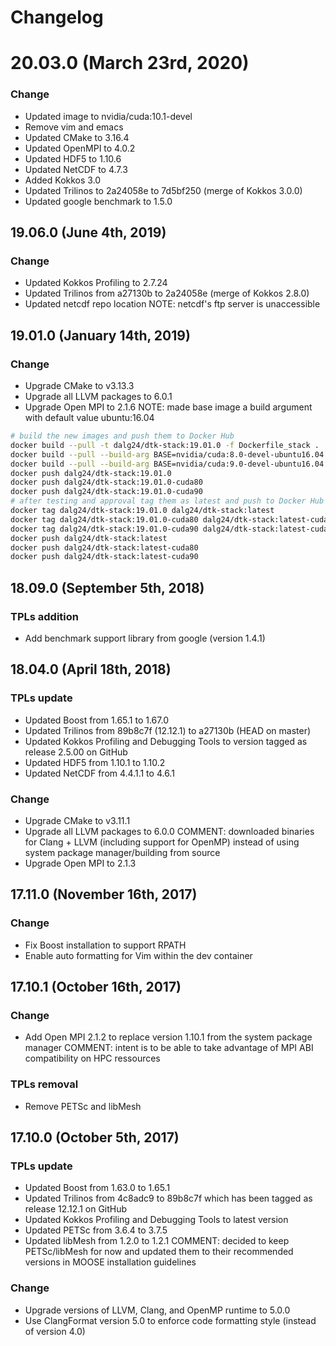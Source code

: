 # Changelog

# 20.03.0 (March 23rd, 2020)
### Change
- Updated image to nvidia/cuda:10.1-devel
- Remove vim and emacs
- Updated CMake to 3.16.4
- Updated OpenMPI to 4.0.2
- Updated HDF5 to 1.10.6
- Updated NetCDF to 4.7.3
- Added Kokkos 3.0
- Updated Trilinos to 2a24058e to 7d5bf250 (merge of Kokkos 3.0.0)
- Updated google benchmark to 1.5.0

## 19.06.0 (June 4th, 2019)
### Change
- Updated Kokkos Profiling to 2.7.24
- Updated Trilinos from a27130b to 2a24058e (merge of Kokkos 2.8.0)
- Updated netcdf repo location
  NOTE: netcdf's ftp server is unaccessible

## 19.01.0 (January 14th, 2019)
### Change
- Upgrade CMake to v3.13.3
- Upgrade all LLVM packages to 6.0.1
- Upgrade Open MPI to 2.1.6
NOTE: made base image a build argument with default value ubuntu:16.04
```bash
# build the new images and push them to Docker Hub
docker build --pull -t dalg24/dtk-stack:19.01.0 -f Dockerfile_stack .
docker build --pull --build-arg BASE=nvidia/cuda:8.0-devel-ubuntu16.04 -t dalg24/dtk-stack:19.01.0-cuda80 -f Dockerfile_stack .
docker build --pull --build-arg BASE=nvidia/cuda:9.0-devel-ubuntu16.04 -t dalg24/dtk-stack:19.01.0-cuda90 -f Dockerfile_stack .
docker push dalg24/dtk-stack:19.01.0
docker push dalg24/dtk-stack:19.01.0-cuda80
docker push dalg24/dtk-stack:19.01.0-cuda90
# after testing and approval tag them as latest and push to Docker Hub
docker tag dalg24/dtk-stack:19.01.0 dalg24/dtk-stack:latest
docker tag dalg24/dtk-stack:19.01.0-cuda80 dalg24/dtk-stack:latest-cuda80
docker tag dalg24/dtk-stack:19.01.0-cuda90 dalg24/dtk-stack:latest-cuda90
docker push dalg24/dtk-stack:latest
docker push dalg24/dtk-stack:latest-cuda80
docker push dalg24/dtk-stack:latest-cuda90
```

## 18.09.0 (September 5th, 2018)
### TPLs addition
- Add benchmark support library from google (version 1.4.1)

## 18.04.0 (April 18th, 2018)
### TPLs update
- Updated Boost from 1.65.1 to 1.67.0
- Updated Trilinos from 89b8c7f (12.12.1) to a27130b (HEAD on master)
- Updated Kokkos Profiling and Debugging Tools to version tagged as release 2.5.00 on GitHub
- Updated HDF5 from 1.10.1 to 1.10.2
- Updated NetCDF from 4.4.1.1 to 4.6.1
### Change
- Upgrade CMake to v3.11.1
- Upgrade all LLVM packages to 6.0.0
COMMENT: downloaded binaries for Clang + LLVM (including support for OpenMP) instead of using system package manager/building from source
- Upgrade Open MPI to 2.1.3

## 17.11.0 (November 16th, 2017)
### Change
- Fix Boost installation to support RPATH
- Enable auto formatting for Vim within the dev container

## 17.10.1 (October 16th, 2017)
### Change
- Add Open MPI 2.1.2 to replace version 1.10.1 from the system package manager
COMMENT: intent is to be able to take advantage of MPI ABI compatibility on HPC ressources
### TPLs removal
- Remove PETSc and libMesh

## 17.10.0 (October 5th, 2017)
### TPLs update
- Updated Boost from 1.63.0 to 1.65.1
- Updated Trilinos from 4c8adc9 to 89b8c7f which has been tagged as release 12.12.1 on GitHub
- Updated Kokkos Profiling and Debugging Tools to latest version
- Updated PETSc from 3.6.4 to 3.7.5
- Updated libMesh from 1.2.0 to 1.2.1
COMMENT: decided to keep PETSc/libMesh for now and updated them to their recommended versions in MOOSE installation guidelines
### Change
- Upgrade versions of LLVM, Clang, and OpenMP runtime to 5.0.0
- Use ClangFormat version 5.0 to enforce code formatting style (instead of version 4.0)
